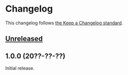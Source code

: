 # Changelog

This changelog follows [the Keep a Changelog standard](https://keepachangelog.com).


## [Unreleased](https://github.com/thedagofugo/blade-dago-icons/compare/1.0.0...main)


## 1.0.0 (20??-??-??)

Initial release.
